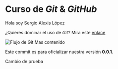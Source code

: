 # Curso de _Git_ & _GitHub_
Hola soy Sergio Alexis López 

¿Quieres dominar el uso de _Git_?
Mira este [enlace](http://jonmircha.com/git) 

![Flujo de Git](https://jonmircha.com/img/blog/git-flow.png)
Mas contenido

Este commit es para oficializar nuestra versión  **0.0.1**.

Cambio de prueba